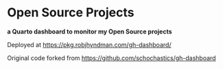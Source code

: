 # Open Source Projects

**a Quarto dashboard to monitor my Open Source projects**

Deployed at https://pkg.robjhyndman.com/gh-dashboard/

Original code forked from https://github.com/schochastics/gh-dashboard
